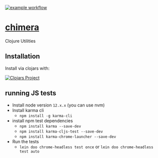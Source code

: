 [![example workflow](https://github.com/onaio/chimera/actions/workflows/ci.yml/badge.svg?branch=feature-1)](https://github.com/onaio/chimera/actions/workflows/ci.yml)

# [chimera](https://clojars.org/onaio/chimera)
Clojure Utilities

## Installation

Install via clojars with:

[![Clojars Project](http://clojars.org/onaio/chimera/latest-version.svg)](http://clojars.org/onaio/chimera)


## running JS tests
- Install node version `12.x.x` (you can use nvm)
- Install karma cli
    - `npm install -g karma-cli`
- install npm test dependencies
    - `npm install karma --save-dev`
    - `npm install karma-cljs-test --save-dev`
    - `npm install karma-chrome-launcher --save-dev`
- Run the tests
    - `lein doo chrome-headless test once` or `lein doo chrome-headless test auto`
